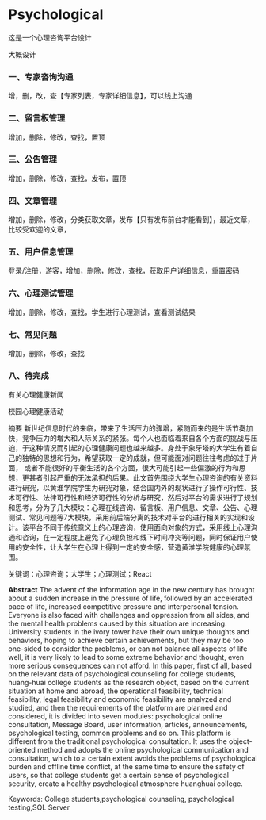 # Psychological
这是一个心理咨询平台设计

大概设计

### 一、专家咨询沟通

增，删，改，查【专家列表，专家详细信息】，可以线上沟通

### 二、留言板管理

增加，删除，修改，查找，置顶

### 三、公告管理

增加，删除，修改，查找，发布，置顶

### 四、文章管理

增加，删除，修改，分类获取文章，发布【只有发布前台才能看到】，最近文章，比较受欢迎的文章，

### 五、用户信息管理

登录/注册，游客，增加，删除，修改，查找，获取用户详细信息，重置密码

### 六、心理测试管理

增加，删除，修改，查找，学生进行心理测试，查看测试结果

### 七、常见问题

增加，删除，修改，查找

### 八、待完成

有关心理健康新闻

校园心理健康活动

摘要
新世纪信息时代的来临，带来了生活压力的骤增，紧随而来的是生活节奏加快，竞争压力的增大和人际关系的紧张。每个人也面临着来自各个方面的挑战与压迫，于这种情况而引起的心理健康问题也越来越多。身处于象牙塔的大学生有着自己的独特的思想和行为，希望获取一定的成就，但可能面对问题往往考虑的过于片面，
或者不能很好的平衡生活的各个方面，很大可能引起一些偏激的行为和思想，更甚者引起严重的无法承担的后果。此文首先围绕大学生心理咨询的有关资料进行研究，以黄淮学院学生为研究对象，结合国内外的现状进行了操作可行性、技术可行性、法律可行性和经济可行性的分析与研究，然后对平台的需求进行了规划和思考，分为了几大模块：心理在线咨询、留言板、用户信息、文章、公告、心理测试、常见问题等7大模块，采用前后端分离的技术对平台的进行相关的实现和设计。该平台不同于传统意义上的心理咨询，使用面向对象的方式，采用线上心理沟通和咨询，在一定程度上避免了心理负担和线下时间冲突等问题，同时保证用户使用的安全性，让大学生在心理上得到一定的安全感，营造黄淮学院健康的心理氛围。

关键词：心理咨询；大学生；心理测试；React

**Abstract**
The advent of the information age in the new century has brought about a sudden increase in the pressure of life, followed by an accelerated pace of life, increased competitive pressure and interpersonal tension. Everyone is also faced with challenges and oppression from all sides, and the mental health problems caused by this situation are increasing. University students in the ivory tower have their own unique thoughts and behaviors, hoping to achieve certain achievements, but they may be too one-sided to consider the problems, or can not balance all aspects of life well, it is very likely to lead to some extreme behavior and thought, even more serious consequences can not afford. In this paper, first of all, based on the relevant data of psychological counseling for college students, huang-huai college students as the research object, based on the current situation at home and abroad, the operational feasibility, technical feasibility, legal feasibility and economic feasibility are analyzed and studied, and then the requirements of the platform are planned and considered, it is divided into seven modules: psychological online consultation, Message Board, user information, articles, announcements, psychological testing, common problems and so on. This platform is different from the traditional psychological consultation. It uses the object-oriented method and adopts the online psychological communication and consultation, which to a certain extent avoids the problems of psychological burden and offline time conflict, at the same time to ensure the safety of users, so that college students get a certain sense of psychological security, create a healthy psychological atmosphere huanghuai college.

Keywords: College students,psychological counseling, psychological testing,SQL Server